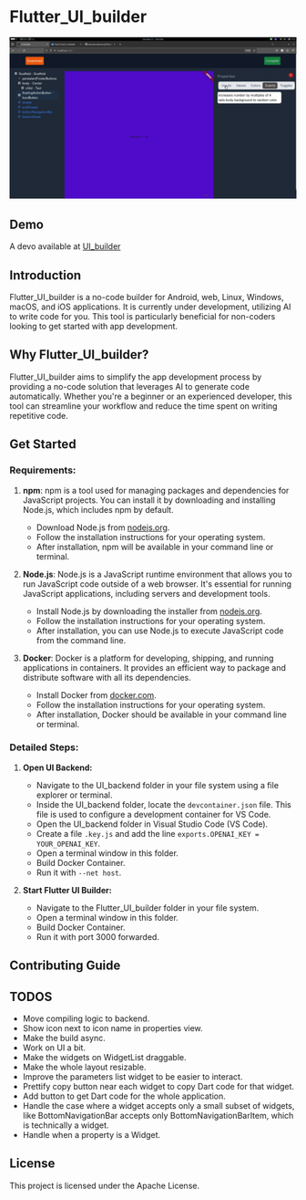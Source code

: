 # Flutter_UI_builder

![screenshot](https://github.com/devanmolsharma/Flutter_UI_builder/raw/main/demos/screenshot.png)

## Demo
A devo available at [UI_builder](https://build.anmolsharma.me/)

## Introduction

Flutter_UI_builder is a no-code builder for Android, web, Linux, Windows, macOS, and iOS applications. It is currently under development, utilizing AI to write code for you. This tool is particularly beneficial for non-coders looking to get started with app development.

## Why Flutter_UI_builder?

Flutter_UI_builder aims to simplify the app development process by providing a no-code solution that leverages AI to generate code automatically. Whether you're a beginner or an experienced developer, this tool can streamline your workflow and reduce the time spent on writing repetitive code.

## Get Started

### Requirements:
1. **npm**: npm is a tool used for managing packages and dependencies for JavaScript projects. You can install it by downloading and installing Node.js, which includes npm by default.
   
   - Download Node.js from [nodejs.org](https://nodejs.org/).
   - Follow the installation instructions for your operating system.
   - After installation, npm will be available in your command line or terminal.

2. **Node.js**: Node.js is a JavaScript runtime environment that allows you to run JavaScript code outside of a web browser. It's essential for running JavaScript applications, including servers and development tools.

   - Install Node.js by downloading the installer from [nodejs.org](https://nodejs.org/).
   - Follow the installation instructions for your operating system.
   - After installation, you can use Node.js to execute JavaScript code from the command line.

3. **Docker**: Docker is a platform for developing, shipping, and running applications in containers. It provides an efficient way to package and distribute software with all its dependencies.

   - Install Docker from [docker.com](https://www.docker.com/get-started).
   - Follow the installation instructions for your operating system.
   - After installation, Docker should be available in your command line or terminal.

### Detailed Steps:
1. **Open UI Backend:**
   - Navigate to the UI_backend folder in your file system using a file explorer or terminal.
   - Inside the UI_backend folder, locate the `devcontainer.json` file. This file is used to configure a development container for VS Code.
   - Open the UI_backend folder in Visual Studio Code (VS Code).
   - Create a file `.key.js` and add the line `exports.OPENAI_KEY = YOUR_OPENAI_KEY`.
   - Open a terminal window in this folder.
   - Build Docker Container.
   - Run it with `--net host`.

2. **Start Flutter UI Builder:**
   - Navigate to the Flutter_UI_builder folder in your file system.
   - Open a terminal window in this folder.
   - Build Docker Container.
   - Run it with port 3000 forwarded.

## Contributing Guide

## TODOS

- Move compiling logic to backend.
- Show icon next to icon name in properties view.
- Make the build async.
- Work on UI a bit.
- Make the widgets on WidgetList draggable.
- Make the whole layout resizable.
- Improve the parameters list widget to be easier to interact.
- Prettify copy button near each widget to copy Dart code for that widget.
- Add button to get Dart code for the whole application.
- Handle the case where a widget accepts only a small subset of widgets, like BottomNavigationBar accepts only BottomNavigationBarItem, which is technically a widget.
- Handle when a property is a Widget.

## License

This project is licensed under the Apache License.
